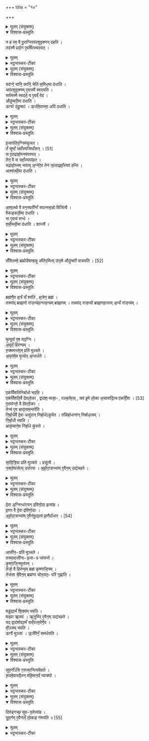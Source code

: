 +++
title = "१०"

+++

<details><summary>मूलम् (संयुक्तम्)</summary>

न ह॑ स्म॒ वै पु॒राग्निरप॑रशुवृक्णन्दहति॒ तद॑स्मै प्रयो॒ग ए॒वर्षि॑रस्वदय॒द्
</details>

<details open><summary>विश्वास-प्रस्तुतिः</summary>

न ह॑ स्म॒ वै पु॒राग्निरप॑रशुवृक्णन् दहति ।  
तद॑स्मै प्रयो॒ग ए॒वर्षि॑रस्वदयत् ।  
</details>

<details><summary>मूलम्</summary>

न ह॑ स्म॒ वै पु॒राग्निरप॑रशुवृक्णन् दहति ।  
तद॑स्मै प्रयो॒ग ए॒वर्षि॑रस्वदयत् ।  
</details>

<details><summary>भट्टभास्कर-टीका</summary>

1न ह स्मेति ॥ अपरशुना परशुव्यतिरिक्तेन वृक्णं छिन्नम् । निष्ठायां 'ओदितश्च' इति नत्वम् । तस्यासिद्धत्वात् 'खरि च' इति चर्त्वम् । 'तृतीया कर्मणि' इति पूर्वपदप्रकृतिस्वरत्वम् । तच्च अव्ययपूर्वपदप्रकृतिस्वरत्वम् । अपरशुवृक्णं न ददाह अस्वादुत्वात् । 'लट् स्मे' इति लट् । तदपरशुवृक्णमपि अस्मै अग्नये । यं प्रयुज्य य एव ऋषिः मन्त्रोऽस्वदयत् स्वादूकृतवान् । ष्वद स्वद आस्वादने, चुरादिरदन्तः ॥
</details>

<details><summary>मूलम् (संयुक्तम्)</summary>

यद॑ग्ने॒ यानि॒ कानि॒ चेति॑ स॒मिध॒मा द॑धा॒त्यप॑रशुवृक्णमे॒वास्मै॑ स्वदयति॒ सर्व॑मस्मै स्वदते॒ य ए॒वव्ँवेदौदु॑म्बरी॒मा द॑धा॒त्यूर्ग्वा उ॑दु॒म्बर॒ ऊर्ज॑मे॒वास्मा॒ अपि॑ दधाति
</details>

<details open><summary>विश्वास-प्रस्तुतिः</summary>

यद॑ग्ने॒ यानि॒ कानि॒ चेति॑ स॒मिध॒मा द॑धाति ।  
अप॑रशुवृक्णम् ए॒वास्मै॑ स्वदयति ।  
सर्व॑मस्मै स्वदते॒ य ए॒वव्ँ वेद॑ ।  
औदु॑म्बरी॒मा द॑धाति ।  
ऊर्ग्वा उ॑दु॒म्बरः॑ । ऊर्ज॑मे॒वास्मा॒ अपि॑ दधाति ।  
</details>

<details><summary>मूलम्</summary>

यद॑ग्ने॒ यानि॒ कानि॒ चेति॑ स॒मिध॒मा द॑धाति ।  
अप॑रशुवृक्णम् ए॒वास्मै॑ स्वदयति ।  
सर्व॑मस्मै स्वदते॒ य ए॒वव्ँ वेद॑ ।  
औदु॑म्बरी॒मा द॑धाति ।  
ऊर्ग्वा उ॑दु॒म्बरः॑ । ऊर्ज॑मे॒वास्मा॒ अपि॑ दधाति ।  
</details>

<details><summary>भट्टभास्कर-टीका</summary>

2कः पुनरसौ प्रयोक्तव्यः ऋषिरित्याह - यदग्न इति ॥ पञ्चभिर्मन्त्रैः पञ्चकृत्वः औदुम्बरीं समिधमादधाति अपरशुवृक्णं सर्वमप्यस्मै स्वदयति । किच य एवं वेद तस्मै च सर्वं स्वदते । औदुम्बरमिति । 'अनुदात्तादेश्च' इत्यञ् ॥
</details>

<details><summary>मूलम् (संयुक्तम्)</summary>

प्र॒जाप॑तिर॒ग्निम॑सृजत॒ तँ सृ॒ष्टँ रक्षाँ॑सि [51]  
अ॒जि॒घाँ॒स॒न्त्स ए॒तद्रा॑क्षो॒घ्नम॑पश्य॒त्तेन॒ वै स रक्षाँ॒स्यपा॑हत॒ यद्रा॑क्षो॒घ्नम्भव॑त्य॒ग्नेरे॒व तेन॑ जा॒ताद्रक्षाँ॒स्यप॑ ह॒न्त्याश्व॑त्थी॒मा द॑धात्य्
</details>

<details open><summary>विश्वास-प्रस्तुतिः</summary>

प्र॒जाप॑तिर॒ग्निम॑सृजत ।   
तँ सृ॒ष्टँ रक्षाँ॑स्यजिघाँसन् । [51]  
स ए॒तद्रा॑क्षो॒घ्नम॑पश्यत् ।  
तेन॒ वै स रक्षाँ॒स्यपा॑हत ।  
यद्रा॑क्षो॒घ्नम् भव॑त्य् अ॒ग्नेरे॒व तेन॑ जा॒ताद्रक्षाँ॒स्यप॑ हन्ति ।  
आश्व॑त्थी॒मा द॑धाति ।  
</details>

<details><summary>मूलम्</summary>

प्र॒जाप॑तिर॒ग्निम॑सृजत ।   
तँ सृ॒ष्टँ रक्षाँ॑स्यजिघाँसन् । [51]  
स ए॒तद्रा॑क्षो॒घ्नम॑पश्यत् ।  
तेन॒ वै स रक्षाँ॒स्यपा॑हत ।  
यद्रा॑क्षो॒घ्नम् भव॑त्य् अ॒ग्नेरे॒व तेन॑ जा॒ताद्रक्षाँ॒स्यप॑ हन्ति ।  
आश्व॑त्थी॒मा द॑धाति ।  
</details>

<details><summary>भट्टभास्कर-टीका</summary>

3प्रजापतिरित्यादि ॥ राक्षोघ्नं रक्षसां हन्तुः अग्नेः स्वं 'यदग्ने यानि' इत्यादिकं सूक्तम् । 'षपूर्वहन्' इत्यल्लोपः । आश्वत्थिमिति । तिस्रो नानावृक्षीया आश्वत्थीं वैकङ्कतीं शमीमयीं इति ॥
</details>

<details><summary>मूलम् (संयुक्तम्)</summary>

अश्व॒त्थो वै वन॒स्पती॑नाँ सपत्नसा॒हो विजि॑त्यै॒ वैक॑ङ्कती॒मा द॑धाति॒ भा ए॒वाव॑ रुन्द्धे शमी॒मयी॒मा द॑धाति॒ शान्त्यै॒
</details>

<details open><summary>विश्वास-प्रस्तुतिः</summary>

अ॒श्व॒त्थो वै वन॒स्पती॑नाँ सपत्नसा॒हो विजि॑त्यै ।  
वैक॑ङ्कती॒मा द॑धाति ।  
भा ए॒वाव॑ रुन्धे ।  
श॒मी॒मयी॒मा द॑धाति । शान्त्यै॑ ।  
</details>

<details><summary>मूलम्</summary>

अ॒श्व॒त्थो वै वन॒स्पती॑नाँ सपत्नसा॒हो विजि॑त्यै ।  
वैक॑ङ्कती॒मा द॑धाति ।  
भा ए॒वाव॑ रुन्धे ।  
श॒मी॒मयी॒मा द॑धाति । शान्त्यै॑ ।  
</details>

<details><summary>भट्टभास्कर-टीका</summary>

4समिधमादधाति - 'दंष्ट्राभ्याम्' इति । तिसृभिः सपत्नसाहः सपत्नानां अभिभविता । अश्वत्थशब्दात् 'अनुदात्तादेश्च' इत्यञ् । इतरौ व्याख्यातौ । एवं प्रथमया शत्रूणामभिभवः । द्वितीयया तेजस्वी भवति । तृतीयया शान्तिः सुखं भवति । तस्मादग्निचितः अग्निविदश्च पापं न कीर्तयेत् न चानिष्टं चिन्तयेत् इति ॥
</details>

<details><summary>मूलम् (संयुक्तम्)</summary>

सँ॑शितम्मे॒ ब्रह्मोदे॑षाम्बा॒हू अ॑तिर॒मित्यु॑त्त॒मे औदु॑म्बरी [52]  
वा॒च॒य॒ति॒
</details>

<details open><summary>विश्वास-प्रस्तुतिः</summary>

सँ॑शितम्मे॒ ब्रह्मोदे॑षाम्बा॒हू अ॑तिर॒मित्य् उ॑त्त॒मे औदु॑म्बरी वाचयति । [52]   
</details>

<details><summary>मूलम्</summary>

सँ॑शितम्मे॒ ब्रह्मोदे॑षाम्बा॒हू अ॑तिर॒मित्य् उ॑त्त॒मे औदु॑म्बरी वाचयति । [52]   
</details>

<details><summary>भट्टभास्कर-टीका</summary>

5संशितमित्यादि ॥ एते उत्तमे सूक्तस्य ऋचौ यजमानं वाचयति, किं कुर्वन् - औदुम्बरीसमिधौ तूष्णीमादधानः । पूर्ववदङि 'सुपां सुलुक्' इति द्वितीयाद्विवचनस्य लुक् । 'वा छन्दसि' इति वा पूर्वसवर्णः । उत्तमशब्दः उञ्छादिः अन्तोदात्तः ॥
</details>

<details><summary>मूलम् (संयुक्तम्)</summary>

ब्रह्म॑णै॒व क्ष॒त्रँ सँ श्य॑ति क्ष॒त्रेण॒ ब्रह्म॒ तस्मा॑द्ब्राह्म॒णो रा॑ज॒न्य॑वा॒नत्य॒न्यम्ब्रा॑ह्म॒णन्तस्मा॑द्राज॒न्यो॑ ब्राह्म॒णवा॒नत्य॒न्यँ रा॑ज॒न्य॑म्
</details>

<details open><summary>विश्वास-प्रस्तुतिः</summary>

ब्रह्म॑णै॒व क्ष॒त्रँ सँ श्य॑ति , क्ष॒त्रेण॒ ब्रह्म॑ ।  
तस्मा॑द् ब्राह्म॒णो रा॑ज॒न्य॑वा॒नत्य॒न्यम् ब्रा॑ह्म॒णम् ।
तस्मा॑द् राज॒न्यो॑ ब्राह्म॒णवा॒नत्य् अ॒न्यँ रा॑ज॒न्य॑म् ।  
</details>

<details><summary>मूलम्</summary>

ब्रह्म॑णै॒व क्ष॒त्रँ सँ श्य॑ति , क्ष॒त्रेण॒ ब्रह्म॑ ।  
तस्मा॑द् ब्राह्म॒णो रा॑ज॒न्य॑वा॒नत्य॒न्यम् ब्रा॑ह्म॒णम् ।
तस्मा॑द् राज॒न्यो॑ ब्राह्म॒णवा॒नत्य् अ॒न्यँ रा॑ज॒न्य॑म् ।  
</details>

<details><summary>भट्टभास्कर-टीका</summary>

6ब्रह्मणैवेति ॥ ब्रह्मक्षत्रशब्दौ जातिवचनौ । संश्यति तीक्ष्णं करोति । क्षत्रेण ब्रह्म संश्यतीत्येव । तस्मादित्यादि । राजन्येन सहायेन तद्वान् ब्राह्मणोऽन्यं राजन्यं ब्राह्मणमतिक्रामति क्रियाबलेन । ससाधनक्रिया उपसर्गेणोच्यते । एतेन राजन्यो व्याख्यातः ॥
</details>

<details><summary>मूलम् (संयुक्तम्)</summary>

मृ॒त्युर्वा ए॒ष यद॒ग्निर॒मृतँ॒ हिर॑ण्यँ रु॒क्ममन्त॑र॒म्प्रति॑ मुञ्चते॒ऽमृत॑मे॒व मृ॒त्योर॒न्तर्ध॑त्त॒
</details>

<details open><summary>विश्वास-प्रस्तुतिः</summary>

मृ॒त्युर्वा ए॒ष यद॒ग्निः ।  
अ॒मृतँ॒ हिर॑ण्यम् ।  
रु॒क्ममन्त॑र॒म् प्रति॑ मुञ्चते ।  
अ॒मृत॑मे॒व मृ॒त्योर् अ॒न्तर्ध॑त्ते ।  
</details>

<details><summary>मूलम्</summary>

मृ॒त्युर्वा ए॒ष यद॒ग्निः ।  
अ॒मृतँ॒ हिर॑ण्यम् ।  
रु॒क्ममन्त॑र॒म् प्रति॑ मुञ्चते ।  
अ॒मृत॑मे॒व मृ॒त्योर् अ॒न्तर्ध॑त्ते ।  
</details>

<details><summary>भट्टभास्कर-टीका</summary>

7मृत्युर्वा इत्यादि ॥ दाहकत्वान्मृत्युरिवाग्निः । अमृतत्वहेतु र्हिरण्यम् । तस्मात् सूत्रोतं रुक्ममन्तरं निर्बाधं प्रतिमुञ्चते यजमानः । अमृतमेव कृत्वा मृत्योरन्तर्हितं करोति वृत्राहको हिरण्यजितोरो रुक्मम् ॥
</details>

<details><summary>मूलम् (संयुक्तम्)</summary>

एक॑विँशतिनिर्बाधो भव॒त्येक॑विँशति॒र्वै दे॑वलो॒का द्वाद॑श॒ मासा॒ᳶ पञ्च॒र्तव॒स्त्रय॑ इ॒मे लो॒का अ॒सावा॑दि॒त्यः [53]  
ए॒क॒विँ॒श ए॒ताव॑न्तो॒ वै दे॑वलो॒कास्तेभ्य॑ ए॒व भ्रातृ॑व्यम॒न्तरे॑ति निर्बा॒धैर्वै दे॒वा असु॑रान्निर्बा॒धे॑ऽकुर्वत॒ तन्नि॑र्बा॒धाना॑न्निर्बाध॒त्वन्नि॑र्बा॒धी भ॑वति॒ भ्रातृ॑व्याने॒व नि॑र्बा॒धे कु॑रुते
</details>

<details open><summary>विश्वास-प्रस्तुतिः</summary>

एक॑विँशतिनिर्बाधो भव॒ति ।  
एक॑विँशति॒र्वै दे॑वलो॒का , द्वाद॑श॒ मासा॒ᳶ , पञ्च॒र्तव॒स् , त्रय॑ इ॒मे लो॒का अ॒सावा॑दि॒त्य ए॑कविँ॒शः । [53]  
ए॒ताव॑न्तो॒ वै दे॑वलो॒काः ।  
तेभ्य॑ ए॒व भ्रातृ॑व्यम॒न्तरे॑ति ।  
नि॒र्बा॒धैर्वै दे॒वा असु॑रान् निर्बा॒धे॑ऽकुर्वत ।
तन्नि॑र्बा॒धाना॑न् निर्बाध॒त्वम् ।  
नि॒र्बा॒धी भ॑वति ।  
भ्रातृ॑व्याने॒व नि॑र्बा॒धे कु॑रुते ।  
</details>

<details><summary>मूलम्</summary>

एक॑विँशतिनिर्बाधो भव॒ति ।  
एक॑विँशति॒र्वै दे॑वलो॒का , द्वाद॑श॒ मासा॒ᳶ , पञ्च॒र्तव॒स् , त्रय॑ इ॒मे लो॒का अ॒सावा॑दि॒त्य ए॑कविँ॒शः । [53]  
ए॒ताव॑न्तो॒ वै दे॑वलो॒काः ।  
तेभ्य॑ ए॒व भ्रातृ॑व्यम॒न्तरे॑ति ।  
नि॒र्बा॒धैर्वै दे॒वा असु॑रान् निर्बा॒धे॑ऽकुर्वत ।
तन्नि॑र्बा॒धाना॑न् निर्बाध॒त्वम् ।  
नि॒र्बा॒धी भ॑वति ।  
भ्रातृ॑व्याने॒व नि॑र्बा॒धे कु॑रुते ।  
</details>

<details><summary>भट्टभास्कर-टीका</summary>

8एकविंशतिनिर्बाध इति ॥ निर्बाधः निष्फलानि । पञ्चर्तवः । हेमन्तशिशिरयोरेकत्वात् । निश्चयेन बाध्यते भ्रातृव्यः एभिरिति निर्बाधः ॥
</details>

<details><summary>मूलम् (संयुक्तम्)</summary>

सावित्रि॒या प्रति॑ मुञ्चते॒ प्रसू॑त्यै॒ नक्तो॒षासेत्युत्त॑रयाहोरा॒त्राभ्या॑मे॒वैन॒मुद्य॑च्छते
</details>

<details open><summary>विश्वास-प्रस्तुतिः</summary>

सा॒वि॒त्रि॒या प्रति॑ मुञ्चते । प्रसू॑त्यै ।  
न॒क्तो॒षासेत्य् उत्त॑रया ।
अ॒हो॒रा॒त्राभ्या॑म् ए॒वैन॒म् उद्य॑च्छते ।  
</details>

<details><summary>मूलम्</summary>

सा॒वि॒त्रि॒या प्रति॑ मुञ्चते । प्रसू॑त्यै ।  
न॒क्तो॒षासेत्य् उत्त॑रया ।
अ॒हो॒रा॒त्राभ्या॑म् ए॒वैन॒म् उद्य॑च्छते ।  
</details>

<details><summary>भट्टभास्कर-टीका</summary>

9सावित्रियेति ॥ 'विश्वा रूपाणि' इत्यनया शिक्यपाशं प्रतिमुञ्चते तस्यानुज्ञयेति । नक्तोषासेति । इयमपि शिक्यपाशप्रतिमोचनी । रुक्मपाशप्रतिमोचनी इत्येके । उत्तरयेति । प्रतिमुञ्चतीत्येव । अहोरात्राभ्यामेवैनमुद्यच्छते उग्राजानिदेवैर्धारितम् । 'समुदाञ्भ्यः' इत्यात्मनेपदम् ॥
</details>

<details><summary>मूलम् (संयुक्तम्)</summary>

दे॒वा अ॒ग्निन्धा॑रयन्द्रविणो॒दा इत्या॑ह प्रा॒णा वै दे॒वा द्र॑विणो॒दा अ॑होरा॒त्राभ्या॑मे॒वैन॑मु॒द्यत्य॑ [54]  
प्रा॒णैर्दा॑धा॒र
</details>

<details open><summary>विश्वास-प्रस्तुतिः</summary>

दे॒वा अ॒ग्निन्धा॑रयन् द्रविणो॒दा इत्या॑ह ।  
प्रा॒णा वै दे॒वा द्र॑विणो॒दाः ।  
अ॒हो॒रा॒त्राभ्या॑म् ए॒वैन॑मु॒द्यत्य॑  प्रा॒णैर्दा॑धार । [54]  
</details>

<details><summary>मूलम्</summary>

दे॒वा अ॒ग्निन्धा॑रयन् द्रविणो॒दा इत्या॑ह ।  
प्रा॒णा वै दे॒वा द्र॑विणो॒दाः ।  
अ॒हो॒रा॒त्राभ्या॑म् ए॒वैन॑मु॒द्यत्य॑  प्रा॒णैर्दा॑धार । [54]  
</details>

<details><summary>भट्टभास्कर-टीका</summary>

10यदुक्तं प्राणैर्दाधारेति तदाह - देवा अग्निमित्यादि ॥ द्रविणोदा द्रविणस्य दाता । छान्दसः सकारोपजनः । शब्दान्तरं वा सकारान्तं द्रष्टव्यम् । दाधारेति छान्दसो लिट् । 'तुजादीनाम्' इत्यभ्यासस्य दीर्घत्वम् ॥
</details>

<details><summary>मूलम् (संयुक्तम्)</summary>

आसी॑न॒ᳶ प्रति॑ मुञ्चते॒ तस्मा॒दासी॑नाᳶ प्र॒जाᳶ प्र जा॑यन्ते कृष्णाजि॒नमुत्त॑र॒न्तेजो॒ वै हिर॑ण्य॒म्ब्रह्म॑ कृष्णाजि॒नन्तेज॑सा चै॒वैन॒म्ब्रह्म॑णा चोभ॒यत॒ᳶ परि॑ गृह्णाति॒  
</details>

<details open><summary>विश्वास-प्रस्तुतिः</summary>

आसी॑न॒ᳶ प्रति॑ मुञ्चते ।  
तस्मा॒दासी॑नाᳶ प्र॒जाᳶ प्र जा॑यन्ते ।  
कृ॒ष्णा॒जि॒नमुत्त॑रम् ।   
तेजो॒ वै हिर॑ण्य॒म् ब्रह्म॑ कृष्णाजि॒नम् ।  
तेज॑सा चै॒वैन॒म् ब्रह्म॑णा चोभ॒यत॒ᳶ परि॑ गृह्णाति ।  
</details>

<details><summary>मूलम्</summary>

आसी॑न॒ᳶ प्रति॑ मुञ्चते ।  
तस्मा॒दासी॑नाᳶ प्र॒जाᳶ प्र जा॑यन्ते ।  
कृ॒ष्णा॒जि॒नमुत्त॑रम् ।   
तेजो॒ वै हिर॑ण्य॒म् ब्रह्म॑ कृष्णाजि॒नम् ।  
तेज॑सा चै॒वैन॒म् ब्रह्म॑णा चोभ॒यत॒ᳶ परि॑ गृह्णाति ।  
</details>

<details><summary>भट्टभास्कर-टीका</summary>

11आसीन इति ॥ रुक्मं शिक्यं च पाशं च । उत्तरमिति । रुक्मशिक्यपाशयोरुपरि उत्तरलोमेत्येके । तेजः तेजोहेतुः । ब्रह्मेति । ब्रह्मवर्चसहेतुः । उभयत इति । अन्तः बहिश्च । आद्यादिभ्यस्तसिः सश्चेति तसि लिति प्रत्ययात् पूर्वस्योदात्तत्वम् ॥
</details>

<details><summary>मूलम् (संयुक्तम्)</summary>

षडु॑द्यामँ शि॒क्य॑म्भवति॒ षड्वा ऋ॒तव॑ ऋ॒तुभि॑रे॒वैन॒मुद्य॑च्छते॒ यद्द्वाद॑शोद्यामँ सव्ँवत्स॒रेणै॒व मौ॒ञ्जम्भ॑व॒त्यूर्ग्वै मुञ्जा॑ ऊ॒र्जैवैनँ॒ सम॑र्धयति सुप॒र्णो॑ऽसि
</details>

<details open><summary>विश्वास-प्रस्तुतिः</summary>

षडु॑द्यामँ शि॒क्य॑म् भवति ।  
षड्वा ऋ॒तवः॑ । ऋ॒तुभि॑र् ए॒वैन॒म् उद्य॑च्छते ।  
यद् द्वाद॑शोद्यामँ सव्ँवत्स॒रेणै॒व ।  
मौ॒ञ्जम् भ॑वति ।  
ऊर्ग्वै मुञ्जाः॑ । ऊ॒र्जैवैनँ॒ सम॑र्धयति ।  
</details>

<details><summary>मूलम्</summary>

षडु॑द्यामँ शि॒क्य॑म् भवति ।  
षड्वा ऋ॒तवः॑ । ऋ॒तुभि॑र् ए॒वैन॒म् उद्य॑च्छते ।  
यद् द्वाद॑शोद्यामँ सव्ँवत्स॒रेणै॒व ।  
मौ॒ञ्जम् भ॑वति ।  
ऊर्ग्वै मुञ्जाः॑ । ऊ॒र्जैवैनँ॒ सम॑र्धयति ।  
</details>

<details><summary>भट्टभास्कर-टीका</summary>

12षडुद्याममिति ॥ उद्यामाः शिक्यपादाः । संवत्सरेणेति । उद्यछत इत्येव । मौञ्जमित्यादि । गतम् ॥
</details>

<details><summary>मूलम् (संयुक्तम्)</summary>

सुप॒र्णो॑ऽसि ग॒रुत्मा॒नित्यवे॑क्षते रू॒पमे॒वास्यै॒तन्म॑हि॒मान॒व्व्ँयाच॑ष्टे॒
</details>

<details open><summary>विश्वास-प्रस्तुतिः</summary>

सुप॒र्णो॑ऽसि ग॒रुत्मा॒नित्यवे॑क्षते ।  
रू॒पमे॒वास्यै॒तन् म॑हि॒मान॒व्ँ व्याच॑ष्टे ।  
</details>

<details><summary>मूलम्</summary>

सुप॒र्णो॑ऽसि ग॒रुत्मा॒नित्यवे॑क्षते ।  
रू॒पमे॒वास्यै॒तन् म॑हि॒मान॒व्ँ व्याच॑ष्टे ।  
</details>

<details><summary>भट्टभास्कर-टीका</summary>

13 'सुपर्णोसि गरूत्मान्' इत्यवेक्षते ॥
</details>

<details><summary>मूलम् (संयुक्तम्)</summary>

दिव॑ङ्गच्छ॒ सुवᳶ॑ प॒तेत्या॑ह सुव॒र्गमे॒वैन॑ल्ँलो॒कङ्ग॑मयति ॥ [55]  
</details>

<details open><summary>विश्वास-प्रस्तुतिः</summary>

दिव॑ङ्गच्छ॒ सुवᳶ॑ प॒तेत्या॑ह ।  
सु॒व॒र्गम् ए॒वैन॑ल्ँ लो॒कङ् ग॑मयति ॥ [55]  
</details>

<details><summary>मूलम्</summary>

दिव॑ङ्गच्छ॒ सुवᳶ॑ प॒तेत्या॑ह ।  
सु॒व॒र्गम् ए॒वैन॑ल्ँ लो॒कङ् ग॑मयति ॥ [55]  
</details>

<details><summary>भट्टभास्कर-टीका</summary>

14 'दिवं गच्छ सुवः पत' इत्येनं उद्गृह्णाति ॥

इति पञ्चमे प्रथमे दशमोनुवाकः ॥  
</details>
